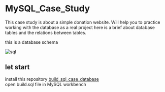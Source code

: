 # MySQL_Case_Study
This case study is about a simple donation website. Will help you to practice working with the database as a real project
here is a brief about database tables and the relations between tables.

this is a database schema

![sql](https://user-images.githubusercontent.com/59260120/224130543-f373f3a3-a710-4e40-9709-e2f336b53f68.png)


## let start
install this repository [build_sql_case_database ](https://github.com/farah2003/build_sql_case_database )  
open build.sql file in MySQL workbench

